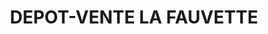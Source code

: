 ---
title: "DEPOT-VENTE LA FAUVETTE"
url: /chatellerault/depot-vente-la-fauvette/
shop: antiquités
---